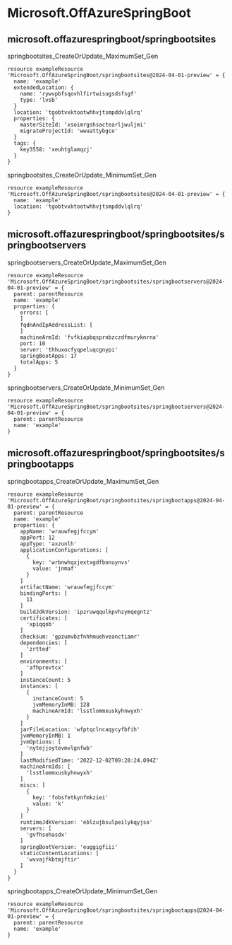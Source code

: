 # Microsoft.OffAzureSpringBoot

## microsoft.offazurespringboot/springbootsites

springbootsites_CreateOrUpdate_MaximumSet_Gen
```bicep
resource exampleResource 'Microsoft.OffAzureSpringBoot/springbootsites@2024-04-01-preview' = {
  name: 'example'
  extendedLocation: {
    name: 'rywvpbfsqovhlfirtwisugsdsfsgf'
    type: 'lvsb'
  }
  location: 'tgobtvxktootwhhvjtsmpddvlqlrq'
  properties: {
    masterSiteId: 'xsoimrgshsactearljwuljmi'
    migrateProjectId: 'wwuattybgco'
  }
  tags: {
    key3558: 'xeuhtglamqzj'
  }
}
```

springbootsites_CreateOrUpdate_MinimumSet_Gen
```bicep
resource exampleResource 'Microsoft.OffAzureSpringBoot/springbootsites@2024-04-01-preview' = {
  name: 'example'
  location: 'tgobtvxktootwhhvjtsmpddvlqlrq'
}
```

## microsoft.offazurespringboot/springbootsites/springbootservers

springbootservers_CreateOrUpdate_MaximumSet_Gen
```bicep
resource exampleResource 'Microsoft.OffAzureSpringBoot/springbootsites/springbootservers@2024-04-01-preview' = {
  parent: parentResource 
  name: 'example'
  properties: {
    errors: [
    ]
    fqdnAndIpAddressList: [
    ]
    machineArmId: 'fvfkiapbqsprnbzczdfmuryknrna'
    port: 10
    server: 'thhuxocfyqpeluqcgnypi'
    springBootApps: 17
    totalApps: 5
  }
}
```

springbootservers_CreateOrUpdate_MinimumSet_Gen
```bicep
resource exampleResource 'Microsoft.OffAzureSpringBoot/springbootsites/springbootservers@2024-04-01-preview' = {
  parent: parentResource 
  name: 'example'
}
```

## microsoft.offazurespringboot/springbootsites/springbootapps

springbootapps_CreateOrUpdate_MaximumSet_Gen
```bicep
resource exampleResource 'Microsoft.OffAzureSpringBoot/springbootsites/springbootapps@2024-04-01-preview' = {
  parent: parentResource 
  name: 'example'
  properties: {
    appName: 'wrauwfegjfccym'
    appPort: 12
    appType: 'axzunlh'
    applicationConfigurations: [
      {
        key: 'wrbnwhqxjextxgdfbonuynvs'
        value: 'jnmaf'
      }
    ]
    artifactName: 'wrauwfegjfccym'
    bindingPorts: [
      11
    ]
    buildJdkVersion: 'ipzruwqqulkpvhzymqegntz'
    certificates: [
      'xpiqqob'
    ]
    checksum: 'gpzumvbzfnhhmuehveanctiamr'
    dependencies: [
      'zrtted'
    ]
    environments: [
      'afhprevtcx'
    ]
    instanceCount: 5
    instances: [
      {
        instanceCount: 5
        jvmMemoryInMB: 128
        machineArmId: 'lsstlommxuskyhnwyxh'
      }
    ]
    jarFileLocation: 'wfptqclncaqycyfbfih'
    jvmMemoryInMB: 1
    jvmOptions: [
      'nytejjoytevmvlgnfwb'
    ]
    lastModifiedTime: '2022-12-02T09:28:24.094Z'
    machineArmIds: [
      'lsstlommxuskyhnwyxh'
    ]
    miscs: [
      {
        key: 'fobsfetkynfmkziei'
        value: 'k'
      }
    ]
    runtimeJdkVersion: 'eblzujbsulpeilykqyjso'
    servers: [
      'gvfhsohasdx'
    ]
    springBootVersion: 'euggigfiii'
    staticContentLocations: [
      'wvvajfkbtmjftir'
    ]
  }
}
```

springbootapps_CreateOrUpdate_MinimumSet_Gen
```bicep
resource exampleResource 'Microsoft.OffAzureSpringBoot/springbootsites/springbootapps@2024-04-01-preview' = {
  parent: parentResource 
  name: 'example'
}
```
